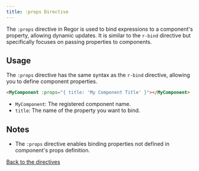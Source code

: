 ```yaml
---
title: :props Directive
---
```


The `:props` directive in Regor is used to bind expressions to a component's property, allowing dynamic updates. It is similar to the `r-bind` directive but specifically focuses on passing properties to components.

## Usage

The `:props` directive has the same syntax as the `r-bind` directive, allowing you to define component properties.

```html
<MyComponent :props="{ title: 'My Component Title' }"></MyComponent>
```

- `MyComponent`: The registered component name.
- `title`: The name of the property you want to bind.

## Notes

- The `:props` directive enables binding properties not defined in component's props definition.

[Back to the directives](/directives/)
